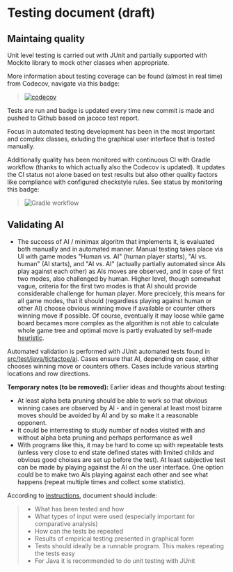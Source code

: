 # Testing document (draft)

## Maintaing quality 
Unit level testing is carried out with JUnit and partially supported with Mockito library to mock other classes when appropriate. 

More information about testing coverage can be found (almost in real time) from Codecov, navigate via this badge:

> [![codecov](https://codecov.io/gh/toniramo/tic-tac-toe/branch/main/graph/badge.svg?token=08l4tRIjI8)](https://codecov.io/gh/toniramo/tic-tac-toe)


Tests are run and badge is updated every time new commit is made and pushed to Github based on jacoco test report.

Focus in automated testing development has been in the most important and complex classes, exluding the graphical user interface that is tested manually.

Additionally quality has been monitored with continuous CI with Gradle workflow (thanks to which actually also the Codecov is updated). It updates the CI status not alone based on test results but also other quality factors like compliance with configured checkstyle rules. See status by monitoring this badge: 
> ![Gradle workflow](https://github.com/toniramo/tic-tac-toe/actions/workflows/gradle.yml/badge.svg)

## Validating AI
- The success of AI / minimax algoritm that implements it, is evaluated both manually and in automated manner. Manual testing takes place via UI with game modes "Human vs. AI" (human player starts), "AI vs. human" (AI starts), and "AI vs. AI" (actually partially automated since AIs play against each other) as AIs moves are observed, and in case of first two modes, also challenged by human. Higher level, though somewhat vague, criteria for the first two modes is that AI should provide considerable challenge for human player. More precicely, this means for all game modes, that it should (regardless playing against human or other AI) choose obvious winning move if available or counter others winning move if possible. Of course, eventually it may loose while game board becames more complex as the algorithm is not able to calculate whole game tree and optimal move is partly evaluated by self-made [heuristic](https://github.com/toniramo/tic-tac-toe/blob/951a5f7fa3ccbc18bea8dac81f3d9b42b89210a0/tic-tac-toe/src/main/java/tictactoe/ai/AlphaBetaMoveChooser.java#L326).

Automated validation is performed with JUnit automated tests found in [src/test/java/tictactoe/ai](https://github.com/toniramo/tic-tac-toe/tree/main/tic-tac-toe/src/test/java/tictactoe/ai). Cases ensure that AI, depending on case, either chooses winning move or counters others. Cases include various starting locations and row directions.

**Temporary notes (to be removed):**
Earlier ideas and thoughts about testing:
- At least alpha beta pruning should be able to work so that obvious winning cases are observed by AI - and in general at least most bizarre moves should be avoided by AI and by so make it a reasonable opponent. 
- It could be interresting to study number of nodes visited with and without alpha beta pruning and perhaps performance as well
- With programs like this, it may be hard to come up with repeatable tests (unless very close to end state defined states with limited childs and obvious good choises are set up before the test). At least subjective test can be made by playing against the AI on the user interface. One option could be to make two AIs playing against each other and see what happens (repeat multiple times and collect some statistic).

According to [instructions](https://tiralabra.github.io/2021_p1/en/documentation/), document should include:
> - What has been tested and how
> - What types of input were used (especially important for comparative analysis)
> - How can the tests be repeated
> - Results of empirical testing presented in graphical form
> - Tests should ideally be a runnable program. This makes repeating the tests easy
> - For Java it is recommended to do unit testing with JUnit

